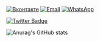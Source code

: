 [![Вконтакте](https://img.shields.io/badge/-Вконтакте-blue?style=for-the-badge&logo=vk&logoColor=white&link=https://vk.com/xitowzys)](https://vk.com/xitowzys)
[![Email](https://img.shields.io/badge/-xitowzys-c0392b?style=for-the-badge&logo=gmail&logoColor=white)](mailto:xitowzys@gmail.com)
[![WhatsApp](https://img.shields.io/badge/-WhatsApp-25D366?style=for-the-badge&logo=WhatsApp&logoColor=white)](https://wapp.click/79041248533)

[![Twitter Badge](https://img.shields.io/badge/-@Ipenywis-1ca0f1?style=flat&labelColor=1ca0f1&logo=twitter&logoColor=white&link=https://twitter.com/Ipenywis)](https://twitter.com/Ipenywis) 

![Anurag's GitHub stats](https://github-readme-stats.vercel.app/api?username=xitowzys&show_icons=true&theme=tokyonight)

